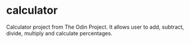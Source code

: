 # calculator

Calculator project from The Odin Project.
It allows user to add, subtract, divide, multiply and calculate percentages.
